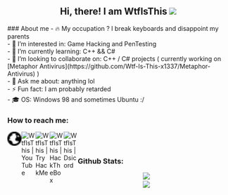 <div align="center">
  <h2> 
    Hi, there! I am WtfIsThis <img src="https://github.com/kogisin/kogisin/blob/main/gifs/hi.gif" width="30px">
  </h2>
</div>
### About me
- 🔥 My occupation ? I break keyboards and disappoint my parents    <br/>
- 👀 I’m interested in: Game Hacking and PenTesting   <br/>
- 🌱 I’m currently learning: C++ && C#    <br/>
- 💞️ I’m looking to collaborate on: C++ / C# projects ( currently working on [Metaphor Antivirus](https://github.com/Wtf-Is-This-x1337/Metaphor-Antivirus) )   <br/>
- 💬 Ask me about: anything lol   <br/>
- ⚡ Fun fact: I am probably retarded    <br/>
- 🎓 OS: Windows 98 and sometimes Ubuntu :/   <br/>
    
### How to reach me: 
[<img align="left" alt="WtfIsThis | Website" width="32px" src="https://raw.githubusercontent.com/iconic/open-iconic/master/svg/globe.svg" />][website]
[<img align="left" alt="WtfIsThis | YouTube" width="32px" src="https://cdn.jsdelivr.net/npm/simple-icons@v3/icons/youtube.svg" />][youtube]
[<img align="left" alt="WtfIsThis | TryHackMe" width="32px" src="https://api.iconify.design/simple-icons:tryhackme.svg" />][tryhackme]
[<img align="left" alt="WtfIsThis | HackTheBox" width="32px" src="https://api.iconify.design/simple-icons:hackthebox.svg" />][hackthebox]
[<img align="left" alt="WtfIsThis | Dsicord" width="32px" src="https://api.iconify.design/simple-icons:discord.svg" />][discord]
<br/><br/>
### Github Stats:
<p align="center">
  <a href="https://github.com/Wtf-Is-This-x1337">
    <img height="180em" src="https://github-readme-stats.vercel.app/api?username=Wtf-Is-This-x1337&theme=algolia"/>
    <br>
    <img height="180em" src="https://github-readme-stats.vercel.app/api/top-langs/?username=Wtf-Is-This-x1337&layout=compact&theme=algolia"/>
  </a>
</p>

[website]: https://wtfisthis-portfolio.herokuapp.com/
[youtube]: https://www.youtube.com/channel/UC_HV32JteVfGzYMtqkpH7Ng
[tryhackme]: https://tryhackme.com/p/WtfIsThis
[hackthebox]: https://app.hackthebox.eu/profile/620974
[discord]: http://discord.com
